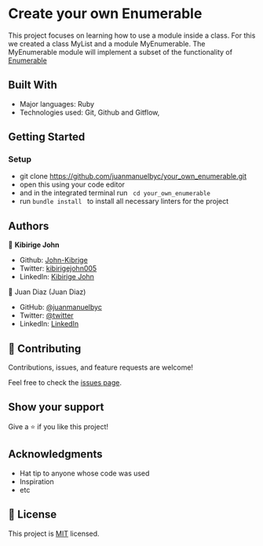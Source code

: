 # Create your own Enumerable
This project focuses on learning how to use a module inside a class. For this we created a class MyList and a module MyEnumerable. The MyEnumerable module will implement a subset of the functionality of [Enumerable](https://ruby-doc.org/core-3.0.0/Enumerable.html)

## Built With

- Major languages: Ruby
- Technologies used: Git, Github and Gitflow,

## Getting Started

### Setup
- git clone https://github.com/juanmanuelbyc/your_own_enumerable.git
- open this using your code editor 
- and in the integrated terminal run ``` cd your_own_enumerable```
- run ```bundle install ``` to install all necessary linters for the project

## Authors

👤 **Kibirige John**

- Github: [John-Kibrige](https://github.com/John-Kibirige)
- Twitter: [kibirigejohn005](https://twitter.com/kibirigejohn005)
- LinkedIn: [Kibirige John](https://www.linkedin.com/in/kibirigejohn/)


👤 Juan Diaz (Juan Diaz)

- GitHub: [@juanmanuelbyc](https://github.com/juanmanuelbyc)
- Twitter: [@twitter](https://twitter.com/juanmanueldiar)
- LinkedIn: [LinkedIn](https://www.linkedin.com/in/juan-díaz-5281b3111/)


## 🤝 Contributing

Contributions, issues, and feature requests are welcome!

Feel free to check the [issues page](https://github.com/juanmanuelbyc/your_own_enumerable/issues).

## Show your support

Give a ⭐️ if you like this project!

## Acknowledgments

- Hat tip to anyone whose code was used
- Inspiration
- etc

## 📝 License

This project is [MIT](./MIT.md) licensed.